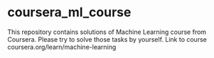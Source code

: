 # coursera_ml_course
This repository contains solutions of Machine Learning course from Coursera. Please try to solve those tasks by yourself. 
Link to course coursera.org/learn/machine-learning 
